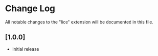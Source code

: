 # Change Log
All notable changes to the "lice" extension will be documented in this file.

## [1.0.0]
- Initial release